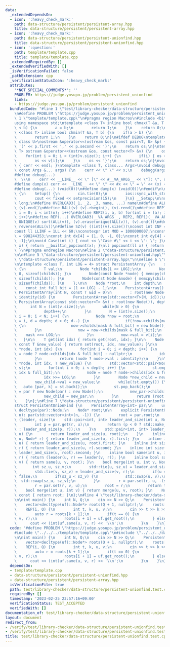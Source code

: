 ```yaml
---
data:
  _extendedDependsOn:
  - icon: ':heavy_check_mark:'
    path: data-structure/persistent/persistent-array.hpp
    title: data-structure/persistent/persistent-array.hpp
  - icon: ':heavy_check_mark:'
    path: data-structure/persistent/persistent-unionfind.hpp
    title: data-structure/persistent/persistent-unionfind.hpp
  - icon: ':question:'
    path: template/template.cpp
    title: template/template.cpp
  _extendedRequiredBy: []
  _extendedVerifiedWith: []
  _isVerificationFailed: false
  _pathExtension: cpp
  _verificationStatusIcon: ':heavy_check_mark:'
  attributes:
    '*NOT_SPECIAL_COMMENTS*': ''
    PROBLEM: https://judge.yosupo.jp/problem/persistent_unionfind
    links:
    - https://judge.yosupo.jp/problem/persistent_unionfind
  bundledCode: "#line 1 \"test/library-checker/data-structure/persistent-unionfind.test.cpp\"\
    \n#define PROBLEM \"https://judge.yosupo.jp/problem/persistent_unionfind\"\n#line\
    \ 1 \"template/template.cpp\"\n#pragma region Macros\n#include <bits/stdc++.h>\n\
    using namespace std;\ntemplate <class T> inline bool chmax(T &a, T b) {\n    if(a\
    \ < b) {\n        a = b;\n        return 1;\n    }\n    return 0;\n}\ntemplate\
    \ <class T> inline bool chmin(T &a, T b) {\n    if(a > b) {\n        a = b;\n\
    \        return 1;\n    }\n    return 0;\n}\n#ifdef DEBUG\ntemplate <class T,\
    \ class U>\nostream &operator<<(ostream &os, const pair<T, U> &p) {\n    os <<\
    \ '(' << p.first << ',' << p.second << ')';\n    return os;\n}\ntemplate <class\
    \ T> ostream &operator<<(ostream &os, const vector<T> &v) {\n    os << '{';\n\
    \    for(int i = 0; i < (int)v.size(); i++) {\n        if(i) { os << ','; }\n\
    \        os << v[i];\n    }\n    os << '}';\n    return os;\n}\nvoid debugg()\
    \ { cerr << endl; }\ntemplate <class T, class... Args>\nvoid debugg(const T &x,\
    \ const Args &... args) {\n    cerr << \" \" << x;\n    debugg(args...);\n}\n\
    #define debug(...)                                                           \
    \  \\\n    cerr << __LINE__ << \" [\" << #__VA_ARGS__ << \"]: \", debugg(__VA_ARGS__)\n\
    #define dump(x) cerr << __LINE__ << \" \" << #x << \" = \" << (x) << endl\n#else\n\
    #define debug(...) (void(0))\n#define dump(x) (void(0))\n#endif\n\nstruct Setup\
    \ {\n    Setup() {\n        cin.tie(0);\n        ios::sync_with_stdio(false);\n\
    \        cout << fixed << setprecision(15);\n    }\n} __Setup;\n\nusing ll = long\
    \ long;\n#define OVERLOAD3(_1, _2, _3, name, ...) name\n#define ALL(v) (v).begin(),\
    \ (v).end()\n#define RALL(v) (v).rbegin(), (v).rend()\n#define REP1(i, n) for(int\
    \ i = 0; i < int(n); i++)\n#define REP2(i, a, b) for(int i = (a); i < int(b);\
    \ i++)\n#define REP(...) OVERLOAD3(__VA_ARGS__, REP2, REP1)(__VA_ARGS__)\n#define\
    \ UNIQUE(v) sort(ALL(v)), (v).erase(unique(ALL(v)), (v).end())\n#define REVERSE(v)\
    \ reverse(ALL(v))\n#define SZ(v) ((int)(v).size())\nconst int INF = 1 << 30;\n\
    const ll LLINF = 1LL << 60;\nconstexpr int MOD = 1000000007;\nconstexpr int MOD2\
    \ = 998244353;\nconst int dx[4] = {1, 0, -1, 0};\nconst int dy[4] = {0, 1, 0,\
    \ -1};\n\nvoid Case(int i) { cout << \"Case #\" << i << \": \"; }\nint popcount(int\
    \ x) { return __builtin_popcount(x); }\nll popcount(ll x) { return __builtin_popcountll(x);\
    \ }\n#pragma endregion Macros\n#line 2 \"data-structure/persistent/persistent-unionfind.hpp\"\
    \n\n#line 5 \"data-structure/persistent/persistent-unionfind.hpp\"\n\n#line 2\
    \ \"data-structure/persistent/persistent-array.hpp\"\n\n#line 6 \"data-structure/persistent/persistent-array.hpp\"\
    \n\ntemplate <class T, int LOG = 4> struct PersistentArray {\n    struct Node\
    \ {\n        T val;\n        Node *childs[1 << LOG];\n\n        Node() { memset(childs,\
    \ 0, sizeof(childs)); }\n        Node(const Node *node) { memcpy(childs, node->childs,\
    \ sizeof(childs)); }\n        Node(const Node &node) { memcpy(childs, node.childs,\
    \ sizeof(childs)); }\n    };\n\n    Node *root;\n    int depth;\n    T identity;\n\
    \    const int full_bit = (1 << LOG) - 1;\n\n    PersistentArray() {}\n    explicit\
    \ PersistentArray(int N, const T &id = 0)\n        : root(new Node()), depth(0),\
    \ identity(id) {\n        PersistentArray(std::vector<T>(N, id));\n    }\n   \
    \ PersistentArray(const std::vector<T> &v) : root(new Node()), depth(0) {\n  \
    \      int N = (int)v.size();\n        while(N > 0) {\n            N >>= LOG;\n\
    \            depth++;\n        }\n        N = (int)v.size();\n        for(int\
    \ i = 0; i < N; i++) {\n            Node *now = root;\n            for(int mask\
    \ = i, d = depth; d > 0; d--) {\n                if(!now->childs[mask & full_bit])\
    \ {\n                    now->childs[mask & full_bit] = new Node();\n        \
    \        }\n                now = now->childs[mask & full_bit];\n            \
    \    mask >>= LOG;\n            }\n            now->val = v[i];\n        }\n \
    \   }\n\n    T get(int idx) { return get(root, idx); }\n\n    Node *set(int idx,\
    \ const T &new_value) { return set(root, idx, new_value); }\n\n    T get(Node\
    \ *node, int idx) {\n        for(int i = 0; i < depth; i++) {\n            node\
    \ = node ? node->childs[idx & full_bit] : nullptr;\n            idx >>= LOG;\n\
    \        }\n        return (node ? node->val : identity);\n    }\n\n    Node *set(Node\
    \ *node, int idx, T new_value) {\n        std::vector<std::pair<Node *, int>>\
    \ st;\n        for(int i = 0; i < depth; i++) {\n            st.emplace_back(node,\
    \ idx & full_bit);\n            node = node ? node->childs[idx & full_bit] : nullptr;\n\
    \            idx >>= LOG;\n        }\n        Node *new_child = new Node();\n\
    \        new_child->val = new_value;\n        while(!st.empty()) {\n         \
    \   auto [par, k] = st.back();\n            st.pop_back();\n            Node *new_par\
    \ = par ? new Node(par) : new Node();\n            new_par->childs[k] = new_child;\n\
    \            new_child = new_par;\n        }\n        return (root = new_child);\n\
    \    }\n};\n#line 7 \"data-structure/persistent/persistent-unionfind.hpp\"\n\n\
    struct PersistentUnionFind {\n    PersistentArray<int> par;\n    using Node =\
    \ decltype(par)::Node;\n    Node* root;\n\n    explicit PersistentUnionFind(int\
    \ n): par(std::vector<int>(n, -1)) {\n        root = par.root;\n    }\n    //\
    \ (leader, size)\n    std::pair<int, int> leader_and_size(int u, Node* r) {\n\
    \        int p = par.get(r, u);\n        return (p < 0 ? std::make_pair(u, -p)\
    \ : leader_and_size(p, r));\n    }\n    std::pair<int, int> leader_and_size(int\
    \ u) {\n        return leader_and_size(u, root);\n    }\n    inline int leader(int\
    \ u, Node* r) { return leader_and_size(u, r).first; }\n    inline int leader(int\
    \ u) { return leader_and_size(u, root).first; }\n    inline int size(int u, Node*\
    \ r) { return leader_and_size(u, r).second; }\n    inline int size(int u) { return\
    \ leader_and_size(u, root).second; }\n    inline bool same(int u, int v, Node*\
    \ r) { return (leader(u, r) == leader(v, r)); }\n    inline bool same(int u, int\
    \ v) { return same(u, v, root); }\n    bool merge(int u, int v, Node* r) {\n \
    \       int sz_u, sz_v;\n        std::tie(u, sz_u) = leader_and_size(u, r);\n\
    \        std::tie(v, sz_v) = leader_and_size(v, r);\n        if(u == v) return\
    \ false;\n        if(sz_u < sz_v) {\n            std::swap(u, v);\n          \
    \  std::swap(sz_u, sz_v);\n        }\n        r = par.set(r, u, -(sz_u + sz_v));\n\
    \        r = par.set(r, v, u);\n        root = r;\n        return true;\n    }\n\
    \    bool merge(int u, int v) { return merge(u, v, root); }\n    Node* get_root()\
    \ const { return root; }\n};\n#line 4 \"test/library-checker/data-structure/persistent-unionfind.test.cpp\"\
    \n\nint main() {\n    int N, Q;\n    cin >> N >> Q;\n    PersistentUnionFind uf(N);\n\
    \    vector<decltype(uf)::Node*> roots(Q + 1, nullptr);\n    roots[0] = uf.get_root();\n\
    \    REP(i, Q) {\n        int t, k, u, v;\n        cin >> t >> k >> u >> v;\n\
    \        auto r = roots[k + 1];\n        if(t == 0) {\n            uf.merge(u,\
    \ v, r);\n            roots[i + 1] = uf.get_root();\n        } else {\n      \
    \      cout << (int)uf.same(u, v, r) << '\\n';\n        }\n    }\n}\n"
  code: "#define PROBLEM \"https://judge.yosupo.jp/problem/persistent_unionfind\"\n\
    #include \"../../../template/template.cpp\"\n#include \"../../../data-structure/persistent/persistent-unionfind.hpp\"\
    \n\nint main() {\n    int N, Q;\n    cin >> N >> Q;\n    PersistentUnionFind uf(N);\n\
    \    vector<decltype(uf)::Node*> roots(Q + 1, nullptr);\n    roots[0] = uf.get_root();\n\
    \    REP(i, Q) {\n        int t, k, u, v;\n        cin >> t >> k >> u >> v;\n\
    \        auto r = roots[k + 1];\n        if(t == 0) {\n            uf.merge(u,\
    \ v, r);\n            roots[i + 1] = uf.get_root();\n        } else {\n      \
    \      cout << (int)uf.same(u, v, r) << '\\n';\n        }\n    }\n}"
  dependsOn:
  - template/template.cpp
  - data-structure/persistent/persistent-unionfind.hpp
  - data-structure/persistent/persistent-array.hpp
  isVerificationFile: true
  path: test/library-checker/data-structure/persistent-unionfind.test.cpp
  requiredBy: []
  timestamp: '2023-02-25 23:57:16+09:00'
  verificationStatus: TEST_ACCEPTED
  verifiedWith: []
documentation_of: test/library-checker/data-structure/persistent-unionfind.test.cpp
layout: document
redirect_from:
- /verify/test/library-checker/data-structure/persistent-unionfind.test.cpp
- /verify/test/library-checker/data-structure/persistent-unionfind.test.cpp.html
title: test/library-checker/data-structure/persistent-unionfind.test.cpp
---
```

